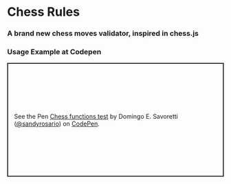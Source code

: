 # Chess Rules

### A brand new chess moves validator, inspired in chess.js

### Usage Example at Codepen

<p class="codepen" data-height="265" data-theme-id="0" data-default-tab="js,result" data-user="sandyrosario" data-slug-hash="NWWbmaq" style="height: 265px; box-sizing: border-box; display: flex; align-items: center; justify-content: center; border: 2px solid; margin: 1em 0; padding: 1em;" data-pen-title="Chess functions test">
  <span>See the Pen <a href="https://codepen.io/sandyrosario/pen/NWWbmaq">
  Chess functions test</a> by Domingo E. Savoretti (<a href="https://codepen.io/sandyrosario">@sandyrosario</a>)
  on <a href="https://codepen.io">CodePen</a>.</span>
</p>
<!--<script async src="https://static.codepen.io/assets/embed/ei.js"></script>-->
